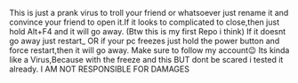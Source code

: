 This is just a prank virus to troll your friend or whatsoever just rename it and convince your friend to open it.If it looks to complicated to close,then just hold Alt+F4 and it will go away.
(Btw this is my first Repo i think)
If it doesnt go away just restart_
OR if your pc freezes just hold the power button and force restart,then it will go away.
Make sure to follow my account😉
Its kinda like a Virus,Because with the freeze and this BUT dont be scared i tested it already.
I AM NOT RESPONSIBLE FOR DAMAGES
